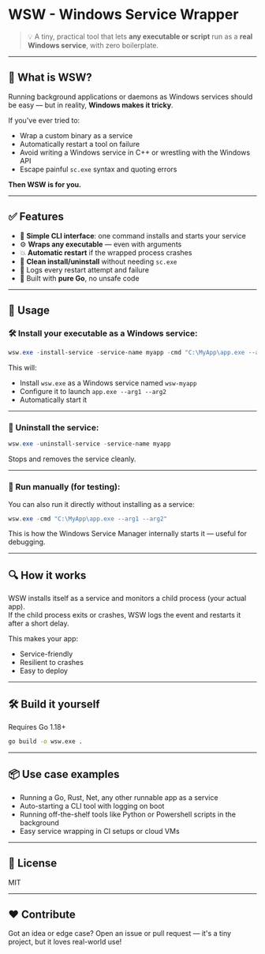 # WSW - Windows Service Wrapper

> 💡 A tiny, practical tool that lets **any executable or script** run as a **real Windows service**, with zero boilerplate.

---

## 🚀 What is WSW?

Running background applications or daemons as Windows services should be easy — but in reality, **Windows makes it tricky**. 

If you've ever tried to:

- Wrap a custom binary as a service  
- Automatically restart a tool on failure  
- Avoid writing a Windows service in C++ or wrestling with the Windows API  
- Escape painful `sc.exe` syntax and quoting errors  

**Then WSW is for you.**

---

## ✅ Features

- 🧠 **Simple CLI interface**: one command installs and starts your service  
- ⚙️ **Wraps any executable** — even with arguments  
- 💥 **Automatic restart** if the wrapped process crashes  
- 🧼 **Clean install/uninstall** without needing `sc.exe`  
- 📜 Logs every restart attempt and failure  
- 💼 Built with **pure Go**, no unsafe code  

---

## 🔧 Usage

### 🛠️ Install your executable as a Windows service:

```powershell
wsw.exe -install-service -service-name myapp -cmd "C:\MyApp\app.exe --arg1 --arg2"
```

This will:
- Install `wsw.exe` as a Windows service named `wsw-myapp`  
- Configure it to launch `app.exe --arg1 --arg2`  
- Automatically start it  

---

### 🧹 Uninstall the service:

```powershell
wsw.exe -uninstall-service -service-name myapp
```

Stops and removes the service cleanly.

---

### 🧪 Run manually (for testing):

You can also run it directly without installing as a service:

```powershell
wsw.exe -cmd "C:\MyApp\app.exe --arg1 --arg2"
```

This is how the Windows Service Manager internally starts it — useful for debugging.

---

## 🔍 How it works

WSW installs itself as a service and monitors a child process (your actual app).  
If the child process exits or crashes, WSW logs the event and restarts it after a short delay.

This makes your app:
- Service-friendly  
- Resilient to crashes  
- Easy to deploy  

---

## 🛠️ Build it yourself

Requires Go 1.18+

```bash
go build -o wsw.exe .
```

---

## 📦 Use case examples

- Running a Go, Rust, Net, any other runnable app as a service  
- Auto-starting a CLI tool with logging on boot  
- Running off-the-shelf tools like Python or Powershell scripts in the background  
- Easy service wrapping in CI setups or cloud VMs  

---

## 📄 License

MIT

---

## ❤️ Contribute

Got an idea or edge case? Open an issue or pull request — it's a tiny project, but it loves real-world use!


